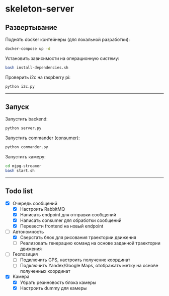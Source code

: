 # skeleton-server

## Развертывание

Поднять docker контейнеры (для локальной разработки):
```bash
docker-compose up -d
```

Установить зависимости на операционную систему:
```bash
bash install-dependencies.sh
```

Проверить i2c на raspberry pi:
```bash
python i2c.py
```

---

## Запуск

Запустить backend:
```bash
python server.py
```

Запустить commander (consumer):
```bash
python commander.py
```

Запустить камеру:
```bash
cd mjpg-streamer
bash start.sh
```

---

## Todo list

- [x] Очередь сообщений
  - [x] Настроить RabbitMQ
  - [x] Написать endpoint для отправки сообщений
  - [x] Написать consumer для обработки сообщений
  - [x] Перевести frontend на новый endpoint
- [ ] Автономность
  - [x] Сверстать блок для рисования траектории движения
  - [ ] Реализовать генерацию команд на основе заданной траектории движения
- [ ] Геопозиция
  - [ ] Подключить GPS, настроить получение координат
  - [ ] Подключить Yandex/Google Maps, отображать метку на основе полученных координат
- [x] Камера
  - [x] Убрать резиновость блока камеры
  - [x] Настроить dummy для камеры
